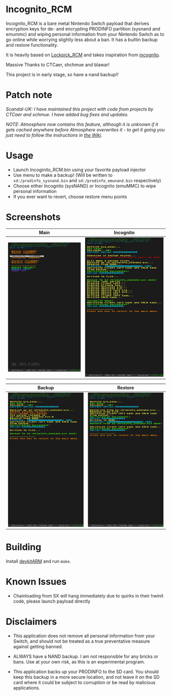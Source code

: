 Incognito_RCM
=
Incognito_RCM is a bare metal Nintendo Switch payload that derives encryption keys for de- and encrypting PRODINFO partition (sysnand and emummc) and wiping personal information from your Nintendo Switch as to go online while worrying slightly less about a ban.
It has a builtin backup and restore functionality.

It is heavily based on [Lockpick_RCM](https://github.com/shchmue/Lockpick_RCM) and takes inspiration from [incognito](https://github.com/blawar/incognito).

Massive Thanks to CTCaer, shchmue and blawar!

This project is in early stage, so have a nand backup!!

Patch note
=
*Scandal-UK: I have maintained this project with code from projects by CTCaer and schmue. I have added bug fixes and updates.*

*NOTE: Atmosphere now contains this feature, although it is unknown if it gets cached anywhere before Atmosphere overwrites it - to get it going you just need to follow the instructions in [the Wiki](https://github.com/Scandal-UK/Incognito_RCM/wiki).*

Usage
=
* Launch Incoginito_RCM.bin using your favorite payload injector
* Use menu to make a backup! (Will be written to `sd:/prodinfo_sysnand.bin` and `sd:/prodinfo_emunand.bin` respectively)
* Choose either Incognito (sysNAND) or Incognito (emuMMC) to wipe personal information
* If you ever want to revert, choose restore menu points

Screenshots
=

Main            |  Incognito
:-------------------------:|:-------------------------:
![](/res/main.png)  |  ![](/res/incognito.png)

Backup            |  Restore
:-------------------------:|:-------------------------:
![](/res/backup.png)  |  ![](/res/restore.png)

Building
=
Install [devkitARM](https://devkitpro.org/) and run `make`.

Known Issues
=
* Chainloading from SX will hang immediately due to quirks in their hwinit code, please launch payload directly

Disclaimers
=
* This application does not remove all personal information from your Switch, and should not be treated as a true preventative measure against getting banned.

* ALWAYS have a NAND backup. I am not responsible for any bricks or bans. Use at your own risk, as this is an experimental program.

* This application backs up your PRODINFO to the SD card. You should keep this backup in a more secure location, and not leave it on the SD card where it could be subject to corruption or be read by malicious applications.

